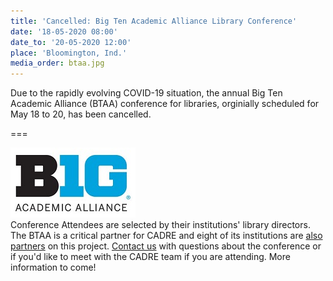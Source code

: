 ```yaml
---
title: 'Cancelled: Big Ten Academic Alliance Library Conference'
date: '18-05-2020 08:00'
date_to: '20-05-2020 12:00'
place: 'Bloomington, Ind.'
media_order: btaa.jpg
---
```


Due to the rapidly evolving COVID-19 situation, the annual Big Ten Academic Alliance (BTAA) conference for libraries, orginially scheduled for May 18 to 20, has been cancelled.

===

![Big Ten Academic Alliance Logo.](btaa.jpg?classes=float-left)  
Conference Attendees are selected by their institutions' library directors. The BTAA is a critical partner for CADRE and eight of its institutions are [also partners](https://cadre.iu.edu/work-with-us) on this project. [Contact us](https://cadre.iu.edu/contact-us) with questions about the conference or if you'd like to meet with the CADRE team if you are attending. More information to come!